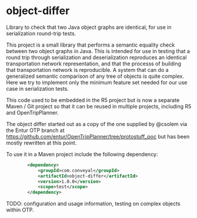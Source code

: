 # object-differ
Library to check that two Java object graphs are identical, for use in serialization round-trip tests.

This project is a small library that performs a semantic equality check between two object graphs in Java. This is intended for use in testing that a round trip through serialization and deserialization reproduces an identical transportation network representation, and that the processs of building that transportation network is reproducible. A system that can do a generalized semantic comparison of any tree of objects is quite complex. Here we try to implement only the minimum feature set needed for our use case in serialization tests.

This code used to be embedded in the R5 project but is now a separate Maven / Git project so that it can be reused in
multiple projects, including R5 and OpenTripPlanner.

The object differ started out as a copy of the one supplied by @csolem via the Entur OTP branch at
https://github.com/entur/OpenTripPlanner/tree/protostuff_poc but has been mostly rewritten at this point.

To use it in a Maven project include the following dependency:

```XML
        <dependency>
            <groupId>com.conveyal</groupId>
            <artifactId>object-differ</artifactId>
            <version>1.0.0</version>
            <scope>test</scope>
        </dependency>
```

TODO: configuration and usage information, testing on complex objects within OTP.
